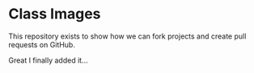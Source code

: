 # Class Images

This repository exists to show how we can fork projects and create pull requests on GitHub.

Great I finally added it... 
